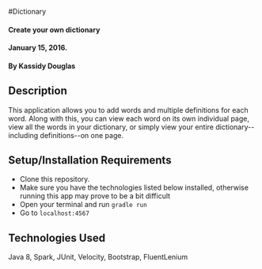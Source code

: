 #Dictionary

#### Create your own dictionary
#### January 15, 2016.

#### By Kassidy Douglas

## Description

This application allows you to add words and multiple definitions for each word. Along with this, you can view each word on its own individual page, view all the words in your dictionary, or simply view your entire dictionary--including definitions--on one page.

## Setup/Installation Requirements

* Clone this repository.
* Make sure you have the technologies listed below installed, otherwise running this app may prove to be a bit difficult
* Open your terminal and run
  `gradle run`
* Go to
  `localhost:4567`

## Technologies Used

Java 8, Spark, JUnit, Velocity, Bootstrap, FluentLenium
